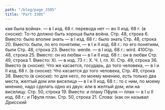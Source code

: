 ```yaml
---
path: "/blog/page_3305"
title: "Part 3305"
---
```


кая была война». — в I изд. 68 г. перевода нет — во II изд. 68 г. (в сноске): То-то должно быть хороша была война.
Стр. 48, строка 6.
Вместо: было вполне знать — в I изд. 68 г.: было знать
Стр. 48, строка 20.
Вместо: были, по его понятиям, — в I и II изд. 68 г.: по его понятиям, были
Стр. 48, строка 23.
Вместо: werde. — в I изд. 68 г.: wird.
410Стр. 48, строка 25.
Вместо: он из любви — в I и II изд. 68 г.: он в любви
Стр. 49, строка 1.
Вместо: XI. — в изд. 73 г.: X.
Ч. I, гл. XI.
Стр. 49, строка 36.
Вместо (в сноске): Что же касается, государь, до того человека, — в I и II изд. 68 г. (в сноске): Что касается до того человека,
Стр. 49, строка 38.
Вместо (в сноске): то для него, по моему мнению, есть только два места, желтый дом или виселица — в I и II изд. 68 г.: то с ним, по моему мнению, надо сделать одно из двух: или в желтый дом, или на виселицу.
Стр. 50, строка 19.
Вместо: и плану Пфуля — план — в I u II изд. 68 г.: и Пфуля план.
Стр. 50, строка 21.
Слова: (как он называл Дрисский 
